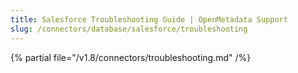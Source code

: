 ```yaml
---
title: Salesforce Troubleshooting Guide | OpenMetadata Support
slug: /connectors/database/salesforce/troubleshooting
---
```


{% partial file="/v1.8/connectors/troubleshooting.md" /%}
